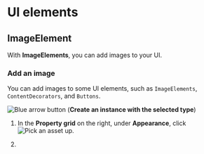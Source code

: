 # UI elements

## ImageElement

With **ImageElements**, you can add images to your UI.

### Add an image

You can add images to some UI elements, such as `ImageElements`, `ContentDecorators`, and `Buttons`.


![Blue arrow button](~/manual/game-studio/media/blue-arrow-icon.png) (**Create an instance with the selected type**)

1. In the **Property grid** on the right, under **Appearance**, click ![Pick an asset up](media/animations-import-animations-preview-animation-pick-an-asset.png).



2. 